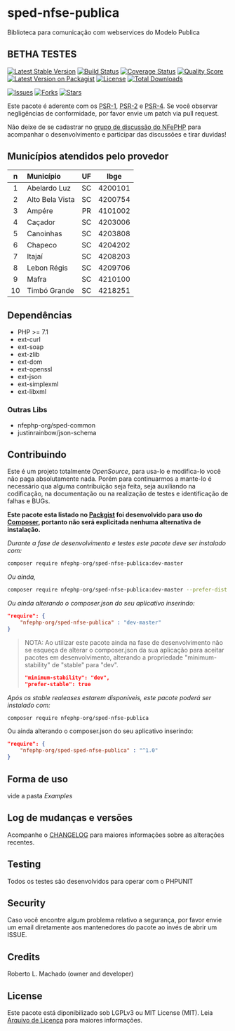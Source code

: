 # sped-nfse-publica

Biblioteca para comunicação com webservices do Modelo Publica

## BETHA TESTES

[![Latest Stable Version][ico-stable]][link-packagist]
[![Build Status][ico-travis]][link-travis]
[![Coverage Status][ico-scrutinizer]][link-scrutinizer]
[![Quality Score][ico-code-quality]][link-code-quality]
[![Latest Version on Packagist][ico-version]][link-packagist]
[![License][ico-license]][link-packagist]
[![Total Downloads][ico-downloads]][link-downloads]

[![Issues][ico-issues]][link-issues]
[![Forks][ico-forks]][link-forks]
[![Stars][ico-stars]][link-stars]

Este pacote é aderente com os [PSR-1], [PSR-2] e [PSR-4]. Se você observar negligências de conformidade, por favor envie um patch via pull request.

[PSR-1]: https://github.com/php-fig/fig-standards/blob/master/accepted/PSR-1-basic-coding-standard.md
[PSR-2]: https://github.com/php-fig/fig-standards/blob/master/accepted/PSR-2-coding-style-guide.md
[PSR-4]: https://github.com/php-fig/fig-standards/blob/master/accepted/PSR-4-autoloader.md

Não deixe de se cadastrar no [grupo de discussão do NFePHP](http://groups.google.com/group/nfephp) para acompanhar o desenvolvimento e participar das discussões e tirar duvidas!

## Municípios atendidos pelo provedor

|n|Município|UF|Ibge|
|:---:|:---|:---:|:---:|
|1|Abelardo Luz|SC|4200101|
|2|Alto Bela Vista|SC|4200754|
|3|Ampére|PR|4101002|
|4|Caçador|SC|4203006|
|5|Canoinhas|SC|4203808|
|6|Chapeco|SC|4204202|
|7|Itajaí|SC|4208203|
|8|Lebon Régis|SC|4209706|
|9|Mafra|SC|4210100|
|10|Timbó Grande|SC|4218251|

## Dependências

- PHP >= 7.1
- ext-curl
- ext-soap
- ext-zlib
- ext-dom
- ext-openssl
- ext-json
- ext-simplexml
- ext-libxml

### Outras Libs

- nfephp-org/sped-common
- justinrainbow/json-schema

## Contribuindo
Este é um projeto totalmente *OpenSource*, para usa-lo e modifica-lo você não paga absolutamente nada. Porém para continuarmos a mante-lo é necessário qua alguma contribuição seja feita, seja auxiliando na codificação, na documentação ou na realização de testes e identificação de falhas e BUGs.

**Este pacote esta listado no [Packgist](https://packagist.org/) foi desenvolvido para uso do [Composer](https://getcomposer.org/), portanto não será explicitada nenhuma alternativa de instalação.**

*Durante a fase de desenvolvimento e testes este pacote deve ser instalado com:*
```bash
composer require nfephp-org/sped-nfse-publica:dev-master
```

*Ou ainda,*
```bash
composer require nfephp-org/sped-nfse-publica:dev-master --prefer-dist
```

*Ou ainda alterando o composer.json do seu aplicativo inserindo:*
```json
"require": {
    "nfephp-org/sped-nfse-publica" : "dev-master"
}
```

> NOTA: Ao utilizar este pacote ainda na fase de desenvolvimento não se esqueça de alterar o composer.json da sua aplicação para aceitar pacotes em desenvolvimento, alterando a propriedade "minimum-stability" de "stable" para "dev".
> ```json
> "minimum-stability": "dev",
> "prefer-stable": true
> ```

*Após os stable realeases estarem disponíveis, este pacote poderá ser instalado com:*
```bash
composer require nfephp-org/sped-nfse-publica
```
Ou ainda alterando o composer.json do seu aplicativo inserindo:
```json
"require": {
    "nfephp-org/sped-sped-nfse-publica" : "^1.0"
}
```

## Forma de uso
vide a pasta *Examples*

## Log de mudanças e versões
Acompanhe o [CHANGELOG](CHANGELOG.md) para maiores informações sobre as alterações recentes.

## Testing

Todos os testes são desenvolvidos para operar com o PHPUNIT

## Security

Caso você encontre algum problema relativo a segurança, por favor envie um email diretamente aos mantenedores do pacote ao invés de abrir um ISSUE.

## Credits

Roberto L. Machado (owner and developer)

## License

Este pacote está diponibilizado sob LGPLv3 ou MIT License (MIT). Leia  [Arquivo de Licença](LICENSE.md) para maiores informações.


[ico-stable]: https://poser.pugx.org/nfephp-org/sped-nfse-publica/version
[ico-stars]: https://img.shields.io/github/stars/nfephp-org/sped-nfse-publica.svg?style=flat-square
[ico-forks]: https://img.shields.io/github/forks/nfephp-org/sped-nfse-publica.svg?style=flat-square
[ico-issues]: https://img.shields.io/github/issues/nfephp-org/sped-nfse-publica.svg?style=flat-square
[ico-travis]: https://img.shields.io/travis/nfephp-org/sped-nfse-publica/master.svg?style=flat-square
[ico-scrutinizer]: https://img.shields.io/scrutinizer/coverage/g/nfephp-org/sped-nfse-publica.svg?style=flat-square
[ico-code-quality]: https://img.shields.io/scrutinizer/g/nfephp-org/sped-nfse-publica.svg?style=flat-square
[ico-downloads]: https://img.shields.io/packagist/dt/nfephp-org/sped-nfse-publica.svg?style=flat-square
[ico-version]: https://img.shields.io/packagist/v/nfephp-org/sped-nfse-publica.svg?style=flat-square
[ico-license]: https://poser.pugx.org/nfephp-org/nfephp/license.svg?style=flat-square
[ico-gitter]: https://img.shields.io/badge/GITTER-4%20users%20online-green.svg?style=flat-square

[link-packagist]: https://packagist.org/packages/nfephp-org/sped-nfse-publica
[link-travis]: https://travis-ci.org/nfephp-org/sped-nfse-publica
[link-scrutinizer]: https://scrutinizer-ci.com/g/nfephp-org/sped-nfse-publica/code-structure
[link-code-quality]: https://scrutinizer-ci.com/g/nfephp-org/sped-nfse-publica
[link-downloads]: https://packagist.org/packages/nfephp-org/sped-nfse-publica
[link-author]: https://github.com/nfephp-org
[link-issues]: https://github.com/nfephp-org/sped-nfse-publica/issues
[link-forks]: https://github.com/nfephp-org/sped-nfse-publica/network
[link-stars]: https://github.com/nfephp-org/sped-nfse-publica/stargazers